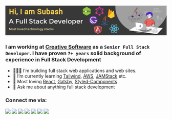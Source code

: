 ![bg][profile_banner]

### I am working at [Creative Software][company] as a `Senior Full Stack Developer`. I have proven `7+ years` solid background of experience in Full Stack Development

-   👨🏼‍💻 I’m building full stack web applications and web sites.
-   🌱 I’m currently learning [Tailwind][tailwind], [AWS][aws], [JAMStack][jamstack] etc.
-   💜 Most loving [React][react], [Gatsby][gatsby], [Styled-Components][styled_components]
-   💬 Ask me about anything full stack development

### Connect me via:

[![](https://img.shields.io/badge/LinkedIn-SubashRodrigo-2873b0?style=for-the-badge&logo=linkedin&logoColor=2873b0)](https://www.linkedin.com/in/subash-rodrigo-23467762/)
[![](https://img.shields.io/badge/Gmail-subash.rodrigo@gmail.com-D54B3D?style=for-the-badge&logo=gmail&logoColor=D54B3D)](mailto:subash.rodrigo@gmail.com)
[![](https://img.shields.io/badge/Twitter-RodrigoSubash-3CA2F2?style=for-the-badge&logo=twitter&logoColor=3CA2F2)](https://twitter.com/RodrigoSubash)
[![](https://img.shields.io/badge/Github-SubashRandika-lightgrey?style=for-the-badge&logo=github)](https://github.com/SubashRandika)
[![](https://img.shields.io/badge/Facebook-SubashRodrigo-006EE7?style=for-the-badge&logo=facebook&logoColor=006EE7)](https://www.facebook.com/subash.rodrigo)
[![](https://img.shields.io/badge/HackerRank-SubashRodrigo-71CA67?style=for-the-badge&logo=HackerRank&logoColor=71CA67)](https://www.hackerrank.com/subash_rodrigo)
[![](https://img.shields.io/badge/Skype-randika.rodrigo87-00AFF0?style=for-the-badge&logo=Skype&logoColor=00AFF0)]()

[profile_banner]: https://raw.githubusercontent.com/SubashRandika/SubashRandika/master/profile_banner.png
[company]: https://creativesoftware.com/
[tailwind]: https://tailwindcss.com
[aws]: https://aws.amazon.com/
[gatsby]: https://www.gatsbyjs.org/
[react]: http://reactjs.org
[gatsby]: https://gatsbyjs.org
[styled_components]: https://styled-components.com
[jamstack]: https://jamstack.org
